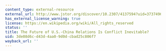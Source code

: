 ```yaml
---
content_type: external-resource
external_url: http://www.jstor.org/discover/10.2307/4137594?uid=3737496&uid=2129&uid=2&uid=70&uid=4&sid=47698839292137
has_external_license_warning: true
license: https://en.wikipedia.org/wiki/All_rights_reserved
status: ''
title: The Future of U.S.-China Relations Is Conflict Inevitable?
uid: 3de08d6c-d43d-4aa0-9d0d-cbad25c806f7
wayback_url: ''
---
```

